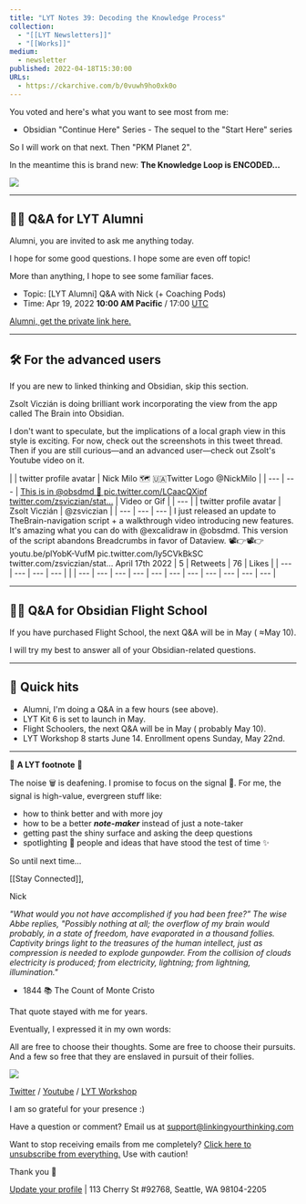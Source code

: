 ```yaml
---
title: "LYT Notes 39: Decoding the Knowledge Process"
collection:
  - "[[LYT Newsletters]]"
  - "[[Works]]"
medium:
  - newsletter
published: 2022-04-18T15:30:00
URLs:
  - https://ckarchive.com/b/0vuwh9ho0xk0o
---
```


You voted and here's what you want to see most from me:

* Obsidian "Continue Here" Series - The sequel to the "Start Here" series

So I will work on that next. Then "PKM Planet 2".

In the meantime this is brand new: **The Knowledge Loop is ENCODED…**

[![](https://functions-js.convertkit.com/playbutton?src=null&play=%23FFFFFF&accent=%235dbcd2&thumbnailof=https%3A%2F%2Fyoutu.be%2FU-ZAprjRutU&width=480&height=270&fit=contain)](https://youtu.be/U-ZAprjRutU)

---

## 🙋‍♂️ Q&A for LYT Alumni

Alumni, you are invited to ask me anything today.

I hope for some good questions. I hope some are even off topic!

More than anything, I hope to see some familiar faces.

* Topic: [LYT Alumni] Q&A with Nick (+ Coaching Pods)
* Time: Apr 19, 2022 **10:00 AM Pacific** / 17:00 [UTC](https://everytimezone.com/s/67d0e09a)​

​[Alumni, get the private link here.](https://forum.linkingyourthinking.com/t/lyt-alumni-q-a-with-nick-coaching-pods/7668)​

---

## 🛠 For the advanced users

If you are new to linked thinking and Obsidian, skip this section.

Zsolt Viczián is doing brilliant work incorporating the view from the app called The Brain into Obsidian.

I don't want to speculate, but the implications of a local graph view in this style is exciting. For now, check out the screenshots in this tweet thread. Then if you are still curious—and an advanced user—check out Zsolt's Youtube video on it.

| | twitter profile avatar | Nick Milo 🗺 🇺🇦Twitter Logo @NickMilo | | --- | --- | [This is in @obsdmd 🤯  pic.twitter.com/LCaacQXipf  twitter.com/zsviczian/stat…](https://twitter.com/NickMilo/status/1515718650623275021) | Video or Gif | | --- | | twitter profile avatar | Zsolt Viczián | @zsviczian | | --- | --- | --- | I just released an update to TheBrain-navigation script + a walkthrough video introducing new features. It's amazing what you can do with @excalidraw in @obsdmd. This version of the script abandons Breadcrumbs in favor of Dataview. 📽👉📽👉 youtu.be/plYobK-VufM pic.twitter.com/Iy5CVkBkSC twitter.com/zsviczian/stat… April 17th 2022 | 5 | Retweets | 76 | Likes | | --- | --- | --- | --- | |
| --- | --- | --- | --- | --- | --- | --- | --- | --- | --- | --- |

---

## 🙋‍♀️ Q&A for Obsidian Flight School

If you have purchased Flight School, the next Q&A will be in May ( ≈May 10).

I will try my best to answer all of your Obsidian-related questions.

---

## 🥊 Quick hits

* Alumni, I'm doing a Q&A in a few hours (see above).
* LYT Kit 6 is set to launch in May.
* Flight Schoolers, the next Q&A will be in May ( probably May 10).
* LYT Workshop 8 starts June 14. Enrollment opens Sunday, May 22nd.

---

👣 **A LYT footnote** 🎵

The noise 🗑 is deafening. I promise to focus on the signal 🌿. For me, the signal is high-value, evergreen stuff like:

* how to think better and with more joy
* how to be a better ***note-maker*** instead of just a note-taker
* getting past the shiny surface and asking the deep questions
* spotlighting 🔦 people and ideas that have stood the test of time ✨

So until next time…

[[Stay Connected]],

Nick

*"What would you not have accomplished if you had been free?”*
*The wise Abbe replies,*
*"Possibly nothing at all; the overflow of my brain would probably, in a state of freedom, have evaporated in a thousand follies.*
*Captivity brings light to the treasures of the human intellect, just as compression is needed to explode gunpowder.*
*From the collision of clouds electricity is produced; from electricity, lightning; from lightning, illumination."*
- 1844 📚 The Count of Monte Cristo

That quote stayed with me for years.

Eventually, I expressed it in my own words:

 All are free to choose their thoughts.
Some are free to choose their pursuits.
And a few so free that they are enslaved in pursuit of their follies.

![](https://embed.filekitcdn.com/e/dv87Nny89souiCFyZqnEgh/t5xLoqQjMXTWs4akdeAMSG/email)

[Twitter](https://twitter.com/NickMilo) / [Youtube](https://www.youtube.com/channel/UC85D7ERwhke7wVqskV_DZUA) / [LYT Workshop](https://www.linkingyourthinking.com/)

I am so grateful for your presence :)

Have a question or comment? Email us at
[support@linkingyourthinking.com](mailto:support@linkingyourthinking.com)

Want to stop receiving emails from me completely? [Click here to unsubscribe from everything.](https://preview.convertkit-mail2.com/unsubscribe) Use with caution!

Thank you 🙏

[Update your profile](https://preview.convertkit-mail2.com/preferences) | 113 Cherry St #92768, Seattle, WA 98104-2205

